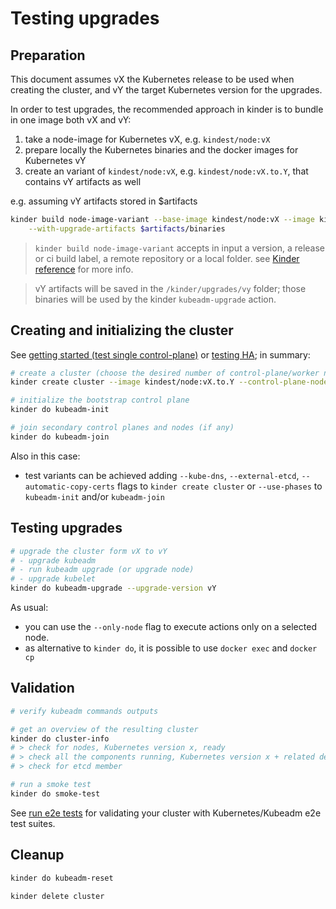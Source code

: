 # Testing upgrades

## Preparation

This document assumes vX the Kubernetes release to be used when creating the cluster, and vY
the target Kubernetes version for the upgrades.

In order to test upgrades, the recommended approach in kinder is to bundle in one
image both vX and vY:

1. take a node-image for Kubernetes vX, e.g. `kindest/node:vX`
2. prepare locally the Kubernetes binaries and the docker images for Kubernetes vY
3. create an variant of `kindest/node:vX`, e.g. `kindest/node:vX.to.Y`, that contains vY artifacts as well

e.g. assuming vY artifacts stored in $artifacts

```bash
kinder build node-image-variant --base-image kindest/node:vX --image kindest/node:vX.to.Y \
    --with-upgrade-artifacts $artifacts/binaries
```

> `kinder build node-image-variant` accepts in input a version, a release or ci build label,
> a remote repository or a local folder. see [Kinder reference](reference.md) for more info.

> vY artifacts will be saved in the `/kinder/upgrades/vy` folder; those binaries will be used
> by the kinder `kubeadm-upgrade` action.

## Creating and initializing the cluster

See [getting started (test single control-plane)](getting-started.md) or [testing HA](test-HA.md);
in summary:

```bash
# create a cluster (choose the desired number of control-plane/worker nodes)
kinder create cluster --image kindest/node:vX.to.Y --control-plane-nodes 1 --worker-nodes 0

# initialize the bootstrap control plane
kinder do kubeadm-init

# join secondary control planes and nodes (if any)
kinder do kubeadm-join
```

Also in this case:

- test variants can be achieved adding `--kube-dns`, `--external-etcd`, `--automatic-copy-certs` flags to `kinder create cluster` or `--use-phases` to `kubeadm-init` and/or `kubeadm-join`

## Testing upgrades

```bash
# upgrade the cluster form vX to vY
# - upgrade kubeadm
# - run kubeadm upgrade (or upgrade node)
# - upgrade kubelet
kinder do kubeadm-upgrade --upgrade-version vY
```

As usual:

- you can use the `--only-node` flag to execute actions only on a selected node.
- as alternative to `kinder do`, it is possible to use `docker exec` and `docker cp`

## Validation

```bash
# verify kubeadm commands outputs

# get an overview of the resulting cluster
kinder do cluster-info
# > check for nodes, Kubernetes version x, ready
# > check all the components running, Kubernetes version x + related dependencies
# > check for etcd member

# run a smoke test
kinder do smoke-test
```

See [run e2e tests](e2e-test.md) for validating your cluster with Kubernetes/Kubeadm e2e test suites.

## Cleanup

```bash
kinder do kubeadm-reset

kinder delete cluster
```
